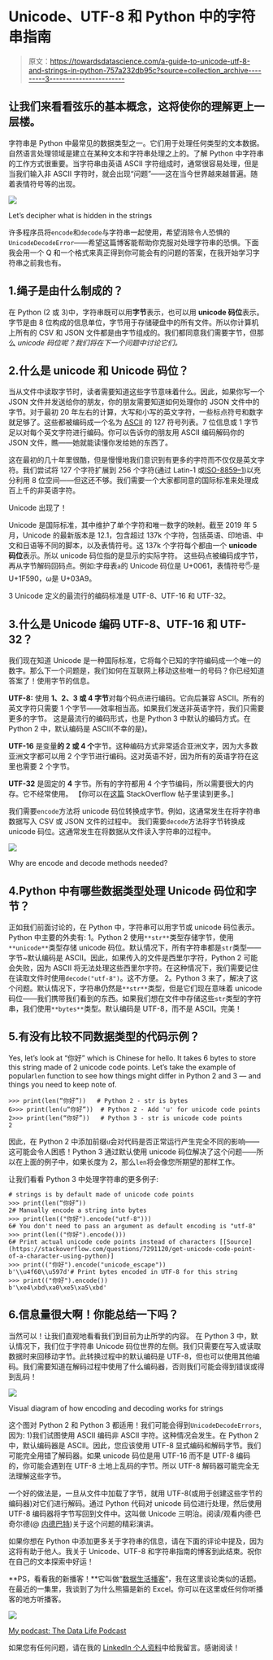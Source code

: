 # Unicode、UTF-8 和 Python 中的字符串指南

> 原文：<https://towardsdatascience.com/a-guide-to-unicode-utf-8-and-strings-in-python-757a232db95c?source=collection_archive---------3----------------------->

## 让我们来看看弦乐的基本概念，这将使你的理解更上一层楼。

字符串是 Python 中最常见的数据类型之一。它们用于处理任何类型的文本数据。自然语言处理领域是建立在某种文本和字符串处理之上的。了解 Python 中字符串的工作方式很重要。当字符串由英语 ASCII 字符组成时，通常很容易处理，但是当我们输入非 ASCII 字符时，就会出现“问题”——这在当今世界越来越普遍。随着表情符号等的出现。

![](img/ddd9837f8bcc7790a7fd09e4b1009fad.png)

Let’s decipher what is hidden in the strings

许多程序员将`encode`和`decode`与字符串一起使用，希望消除令人恐惧的`UnicodeDecodeError`——希望这篇博客能帮助你克服对处理字符串的恐惧。下面我会用一个 Q 和一个格式来真正得到你可能会有的问题的答案，在我开始学习字符串之前我也有。

## 1.绳子是由什么制成的？

在 Python (2 或 3)中，字符串既可以用**字节**表示，也可以用 **unicode 码位**表示。
字节是由 8 位构成的信息单位，字节用于存储硬盘中的所有文件。所以你计算机上所有的 CSV 和 JSON 文件都是由字节组成的。我们都同意我们需要字节，但那么 *unicode 码位呢？我们将在下一个问题中讨论它们。*

## 2.什么是 unicode 和 Unicode 码位？

当从文件中读取字节时，读者需要知道这些字节意味着什么。因此，如果你写一个 JSON 文件并发送给你的朋友，你的朋友需要知道如何处理你的 JSON 文件中的字节。对于最初 20 年左右的计算，大写和小写的英文字符，一些标点符号和数字就足够了。这些都被编码成一个名为 [ASCII](https://en.wikipedia.org/wiki/ASCII) 的 127 符号列表。7 位信息或 1 字节足以对每个英文字符进行编码。你可以告诉你的朋友用 ASCII 编码解码你的 JSON 文件，瞧——她就能读懂你发给她的东西了。

这在最初的几十年里很酷，但是慢慢地我们意识到有更多的字符而不仅仅是英文字符。我们尝试将 127 个字符扩展到 256 个字符(通过 Latin-1 或[ISO-8859–1](https://en.wikipedia.org/wiki/ISO/IEC_8859-1))以充分利用 8 位空间——但这还不够。我们需要一个大家都同意的国际标准来处理成百上千的非英语字符。

Unicode 出现了！

Unicode 是国际标准，其中维护了单个字符和唯一数字的映射。截至 2019 年 5 月，Unicode 的最新版本是 12.1，包含超过 137k 个字符，包括英语、印地语、中文和日语等不同的脚本，以及表情符号。这 137k 个字符每个都由一个 **unicode 码位**表示。所以 unicode 码位指的是显示的实际字符。
这些码点被编码成字节，再从字节解码回码点。例如:字母表`a`的 Unicode 码位是 U+0061，表情符号🖐是 U+1F590，ω是 U+03A9。

3 Unicode 定义的最流行的编码标准是 UTF-8、UTF-16 和 UTF-32。

## 3.什么是 Unicode 编码 UTF-8、UTF-16 和 UTF-32？

我们现在知道 Unicode 是一种国际标准，它将每个已知的字符编码成一个唯一的数字。那么下一个问题是，我们如何在互联网上移动这些唯一的号码？你已经知道答案了！使用字节的信息。

**UTF-8:** 使用 **1、2、3 或 4 字节**对每个码点进行编码。它向后兼容 ASCII。所有的英文字符只需要 1 个字节——效率相当高。如果我们发送非英语字符，我们只需要更多的字节。
这是最流行的编码形式，也是 Python 3 中默认的编码方式。在 Python 2 中，默认编码是 ASCII(不幸的是)。

**UTF-16** 是变量**的 2 或 4 个**字节。这种编码方式非常适合亚洲文字，因为大多数亚洲文字都可以用 2 个字节进行编码。这对英语不好，因为所有的英语字符在这里也需要 2 个字节。

**UTF-32** 是固定的 **4** 字节。所有的字符都用 4 个字节编码，所以需要很大的内存。它不经常使用。
【你可以在[这篇](https://stackoverflow.com/questions/496321/utf-8-utf-16-and-utf-32) StackOverflow 帖子里读到更多。]

我们需要`encode`方法将 unicode 码位转换成字节。例如，这通常发生在将字符串数据写入 CSV 或 JSON 文件的过程中。
我们需要`decode`方法将字节转换成 unicode 码位。这通常发生在将数据从文件读入字符串的过程中。

![](img/86dfea42ac2a089f04ca92c8fb516675.png)

Why are encode and decode methods needed?

## 4.Python 中有哪些数据类型处理 Unicode 码位和字节？

正如我们前面讨论的，在 Python 中，字符串可以用字节或 unicode 码位表示。
Python 中主要的外卖有:
1。Python 2 使用`**str**`类型存储字节，使用`**unicode**`类型存储 unicode 码位。默认情况下，所有字符串都是`str`类型——字节~默认编码是 ASCII。因此，如果传入的文件是西里尔字符，Python 2 可能会失败，因为 ASCII 将无法处理这些西里尔字符。在这种情况下，我们需要记住在读取文件时使用`decode("utf-8")`。这不方便。
2。Python 3 来了，解决了这个问题。默认情况下，字符串仍然是`**str**`类型，但是它们现在意味着 unicode 码位——我们携带我们看到的东西。如果我们想在文件中存储这些`str`类型的字符串，我们使用`**bytes**`类型。默认编码是 UTF-8，而不是 ASCII。完美！

## 5.有没有比较不同数据类型的代码示例？

Yes, let’s look at “你好” which is Chinese for hello. It takes 6 bytes to store this string made of 2 unicode code points. Let’s take the example of popular`len` function to see how things might differ in Python 2 and 3 — and things you need to keep note of.

```
>>> print(len(“你好”))   # Python 2 - str is bytes
6>>> print(len(u“你好”))  # Python 2 - Add 'u' for unicode code points
2>>> print(len(“你好”))   # Python 3 - str is unicode code points
2
```

因此，在 Python 2 中添加前缀`u`会对代码是否正常运行产生完全不同的影响——这可能会令人困惑！Python 3 通过默认使用 unicode 码位解决了这个问题——所以在上面的例子中，如果长度为 2，那么`len`将会像您所期望的那样工作。

让我们看看 Python 3 中处理字符串的更多例子:

```
# strings is by default made of unicode code points
>>> print(len(“你好”)) 
2# Manually encode a string into bytes
>>> print(len(("你好").encode("utf-8")))  
6# You don't need to pass an argument as default encoding is "utf-8"
>>> print(len(("你好").encode()))  
6# Print actual unicode code points instead of characters [[Source](https://stackoverflow.com/questions/7291120/get-unicode-code-point-of-a-character-using-python)]
>>> print(("你好").encode("unicode_escape"))
b'\\u4f60\\u597d'# Print bytes encoded in UTF-8 for this string
>>> print(("你好").encode()) 
b'\xe4\xbd\xa0\xe5\xa5\xbd'
```

## 6.信息量很大啊！你能总结一下吗？

当然可以！让我们直观地看看我们到目前为止所学的内容。
在 Python 3 中，默认情况下，我们位于字符串 Unicode 码位世界的左侧。我们只需要在写入或读取数据时来回移动字节。此转换过程中的默认编码是 UTF-8，但也可以使用其他编码。我们需要知道在解码过程中使用了什么编码器，否则我们可能会得到错误或得到乱码！

![](img/ebed50b8066feaaadba2e41e06e7c0f3.png)

Visual diagram of how encoding and decoding works for strings

这个图对 Python 2 和 Python 3 都适用！我们可能会得到`UnicodeDecodeErrors`,因为:
1)我们试图使用 ASCII 编码非 ASCII 字符。这种情况会发生。在 Python 2 中，默认编码器是 ASCII。因此，您应该使用 UTF-8 显式编码和解码字节。我们可能完全用错了解码器。如果 unicode 码位是用 UTF-16 而不是 UTF-8 编码的，你可能会遇到在 UTF-8 土地上乱码的字节。所以 UTF-8 解码器可能完全无法理解这些字节。

一个好的做法是，一旦从文件中加载了字节，就用 UTF-8(或用于创建这些字节的编码器)对它们进行解码。通过 Python 代码对 unicode 码位进行处理，然后使用 UTF-8 编码器将字节写回到文件中。这叫做 Unicode 三明治。阅读/观看内德·巴奇尔德(@ [内德巴特](https://twitter.com/nedbat))关于这个问题的精彩演讲。

如果你想在 Python 中添加更多关于字符串的信息，请在下面的评论中提及，因为这将有助于他人。我关于 Unicode、UTF-8 和字符串指南的博客到此结束。祝你在自己的文本探索中好运！

**PS，看看我的新播客！**它叫做“[数据生活播客](https://link.chtbl.com/d8Cg-H7N)”，我在这里谈论类似的话题。在最近的一集里，我谈到了为什么熊猫是新的 Excel。你可以在这里或任何你听播客的地方听播客。

![](img/3273df6c62f01c59472584e3a3a20976.png)

[My podcast: The Data Life Podcast](https://link.chtbl.com/d8Cg-H7N)

如果您有任何问题，请在我的 [LinkedIn 个人资料](https://www.linkedin.com/in/sanketgupta107/)中给我留言。感谢阅读！